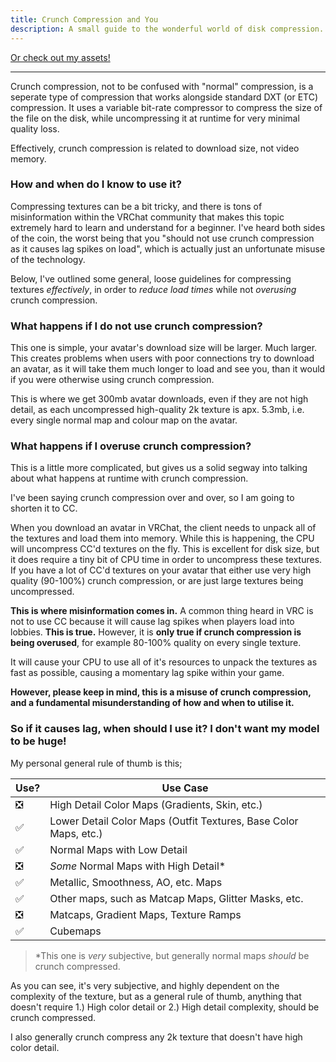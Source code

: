 ```yaml
---
title: Crunch Compression and You
description: A small guide to the wonderful world of disk compression.
---
```

<script type='text/javascript' src='https://storage.ko-fi.com/cdn/widget/Widget_2.js'></script><script type='text/javascript'>kofiwidget2.init('Support Me on Ko-fi', '#272727', 'J3J0HS3SU');kofiwidget2.draw();</script> 

[Or check out my assets!](https://angelware.net/)

--- 

Crunch compression, not to be confused with "normal" compression, is a seperate type of compression that works alongside standard DXT (or ETC) compression. It uses a variable bit-rate compressor to compress the size of the file on the disk, while uncompressing it at runtime for very minimal quality loss.

Effectively, crunch compression is related to download size, not video memory. 

### How and when do I know to use it?

Compressing textures can be a bit tricky, and there is tons of misinformation within the VRChat community that makes this topic extremely hard to learn and understand for a beginner. I've heard both sides of the coin, the worst being that you "should not use crunch compression as it causes lag spikes on load", which is actually just an unfortunate misuse of the technology.

Below, I've outlined some general, loose guidelines for compressing textures _effectively_, in order to _reduce load times_ while not *overusing* crunch compression. 

### What happens if I do not use crunch compression?

This one is simple, your avatar's download size will be larger. Much larger. This creates problems when users with poor connections try to download an avatar, as it will take them much longer to load and see you, than it would if you were otherwise using crunch compression.

This is where we get 300mb avatar downloads, even if they are not high detail, as each uncompressed high-quality 2k texture is apx. 5.3mb, i.e. every single normal map and colour map on the avatar.

### What happens if I overuse crunch compression?

This is a little more complicated, but gives us a solid segway into talking about what happens at runtime with crunch compression.

I've been saying crunch compression over and over, so I am going to shorten it to CC.

When you download an avatar in VRChat, the client needs to unpack all of the textures and load them into memory. While this is happening, the CPU will uncompress CC'd textures on the fly. This is excellent for disk size, but it does require a tiny bit of CPU time in order to uncompress these textures. If you have a lot of CC'd textures on your avatar that either use very high quality (90-100%) crunch compression, or are just large textures being uncompressed.

**This is where misinformation comes in.** A common thing heard in VRC is not to use CC because it will cause lag spikes when players load into lobbies. **This is true.** However, it is **only true if crunch compression is being overused**, for example 80-100% quality on every single texture.

It will cause your CPU to use all of it's resources to unpack the textures as fast as possible, causing a momentary lag spike within your game.

**However, please keep in mind, this is a misuse of crunch compression, and a fundamental misunderstanding of how and when to utilise it.**

### So if it causes lag, when should I use it? I don't want my model to be huge!

My personal general rule of thumb is this;

| Use? | Use Case                                                         |
|------|------------------------------------------------------------------|
| ❎    | High Detail Color Maps (Gradients, Skin, etc.)                   |
| ✅    | Lower Detail Color Maps (Outfit Textures, Base Color Maps, etc.) |
| ✅    | Normal Maps with Low Detail                                      |
| ❎    | *Some* Normal Maps with High Detail*                             |
| ✅    | Metallic, Smoothness, AO, etc. Maps                              |
| ✅    | Other maps, such as Matcap Maps, Glitter Masks, etc.             |
| ❎    | Matcaps, Gradient Maps, Texture Ramps                            |
| ✅    | Cubemaps                                                         |

> *This one is _very_ subjective, but generally normal maps *should* be crunch compressed.

As you can see, it's very subjective, and highly dependent on the complexity of the texture, but as a general rule of thumb, anything that doesn't require 1.) High color detail or 2.) High detail complexity, should be crunch compressed.

I also generally crunch compress any 2k texture that doesn't have high color detail.